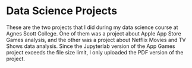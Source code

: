 # Data Science Projects
These are the two projects that I did during my data science course at Agnes Scott College. One of them was a project about Apple App Store Games analysis, and the other was a project about Netflix Movies and TV Shows data analysis. Since the Jupyterlab version of the App Games project exceeds the file size limit, I only uploaded the PDF version of the project.

